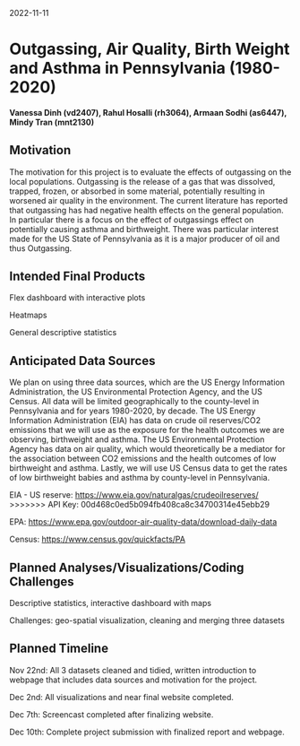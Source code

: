 2022-11-11

# Outgassing, Air Quality, Birth Weight and Asthma in Pennsylvania (1980-2020)

#### Vanessa Dinh (vd2407), Rahul Hosalli (rh3064), Armaan Sodhi (as6447), Mindy Tran (mnt2130)

## Motivation

The motivation for this project is to evaluate the effects of outgassing
on the local populations. Outgassing is the release of a gas that was
dissolved, trapped, frozen, or absorbed in some material, potentially
resulting in worsened air quality in the environment. The current
literature has reported that outgassing has had negative health effects
on the general population. In particular there is a focus on the effect
of outgassings effect on potentially causing asthma and birthweight.
There was particular interest made for the US State of Pennsylvania as
it is a major producer of oil and thus Outgassing.

## Intended Final Products

Flex dashboard with interactive plots

Heatmaps

General descriptive statistics

## Anticipated Data Sources

We plan on using three data sources, which are the US Energy Information
Administration, the US Environmental Protection Agency, and the US
Census. All data will be limited geographically to the county-level in
Pennsylvania and for years 1980-2020, by decade. The US Energy
Information Administration (EIA) has data on crude oil reserves/CO2
emissions that we will use as the exposure for the health outcomes we
are observing, birthweight and asthma. The US Environmental Protection
Agency has data on air quality, which would theoretically be a mediator
for the association between CO2 emissions and the health outcomes of low
birthweight and asthma. Lastly, we will use US Census data to get the
rates of low birthweight babies and asthma by county-level in
Pennsylvania.

EIA - US reserve: <https://www.eia.gov/naturalgas/crudeoilreserves/>
\>\>\>\>\>\>\> API Key: 00d468c0ed5b094fb408ca8c34700314e45ebb29

EPA: <https://www.epa.gov/outdoor-air-quality-data/download-daily-data>

Census: <https://www.census.gov/quickfacts/PA>

## Planned Analyses/Visualizations/Coding Challenges

Descriptive statistics, interactive dashboard with maps

Challenges: geo-spatial visualization, cleaning and merging three
datasets

## Planned Timeline

Nov 22nd: All 3 datasets cleaned and tidied, written introduction to
webpage that includes data sources and motivation for the project.

Dec 2nd: All visualizations and near final website completed.

Dec 7th: Screencast completed after finalizing website.

Dec 10th: Complete project submission with finalized report and webpage.
